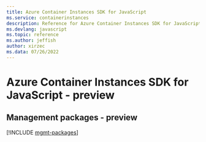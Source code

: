 ```yaml
---
title: Azure Container Instances SDK for JavaScript
ms.service: containerinstances
description: Reference for Azure Container Instances SDK for JavaScript
ms.devlang: javascript
ms.topic: reference
ms.author: jeffish
author: xirzec
ms.data: 07/26/2022
---
```

# Azure Container Instances SDK for JavaScript - preview

## Management packages - preview
[!INCLUDE [mgmt-packages](container-instances-mgmt-index.md)]
